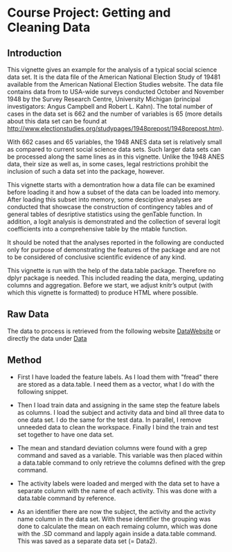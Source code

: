 # Course Project: Getting and Cleaning Data

## Introduction
This vignette gives an example for the analysis of a typical social science data set. It is the data file of the American National Election Study of 19481 available from the American National Election Studies website.
The data file contains data from to USA-wide surveys conducted October and November 1948 by the Survey Research Centre, University Michigan (principal investigators: Angus Campbell and Robert L. Kahn).
The total number of cases in the data set is 662 and the number of variables is 65 (more details about this data set can be found at http://www.electionstudies.org/studypages/1948prepost/1948prepost.htm).

With 662 cases and 65 variables, the 1948 ANES data set is relatively small as compared to current social science data sets. Such larger data sets can be processed along the same lines as in this vignette.
Unlike the 1948 ANES data, their size as well as, in some cases, legal restrictions prohibit the inclusion of such a data set into the package, however.

This vignette starts with a demontration how a data file can be examined before loading it and how a subset of the data can be loaded into memory.
After loading this subset into memory, some desciptive analyses are conducted that showcase the construction of contingency tables and of general tables of desriptive statistics using the genTable function.
In addition, a logit analysis is demonstrated and the collection of several logit coefficients into a comprehensive table by the mtable function.

It should be noted that the analyses reported in the following are conducted only for purpose of demonstrating the features of the package and are not to be considered of conclusive scientific evidence of any kind.

This vignette is run with the help of the data.table package. Therefore no dplyr package is needed. This included reading the data, merging, updating columns and aggregation.
Before we start, we adjust knitr’s output (with which this vignette is formatted) to produce HTML where possible.

## Raw Data

The data to process is retrieved from the following website [DataWebsite](http://archive.ics.uci.edu/ml/datasets/Human+Activity+Recognition+Using+Smartphones)
or directly the data under [Data](https://d396qusza40orc.cloudfront.net/getdata%2Fprojectfiles%2FUCI%20HAR%20Dataset.zip)

## Method

* First I have loaded the feature labels. As I load them with "fread" there are stored as a data.table. I need them as a vector, what I do with the following snippet.

* Then I load train data and assigning in the same step the feature labels as columns. I load the subject and activity data and bind all three data to one data set. I do the same for the test data. 
In parallel, I remove unneeded data to clean the workspace. Finally I bind the train and test set together to have one data set.

* The mean and standard deviation columns were found with a grep command and saved as a variable. This variable was then placed within a data.table command to only retrieve the columns defined with the grep command.

* The activity labels were loaded and merged with the data set to have a separate column with the name of each activity. This was done with a data.table command by reference.

* As an identifier there are now the subject, the activity and the activity name column in the data set. With these identifier the grouping was done to calculate the mean on each remaing column, which was done
with the .SD command and lapply again inside a data.table command. This was saved as a separate data set (= Data2).



